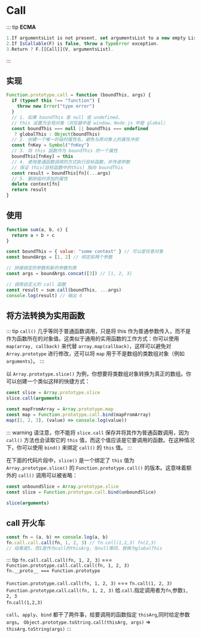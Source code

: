 # Call

::: tip **ECMA**

```js
1.If argumentsList is not present, set argumentsList to a new empty List.
2.If IsCallable(F) is false, throw a TypeError exception.
3.Return ? F.[[Call]](V, argumentsList).
```

:::

## 实现

```js
Function.prototype.call = function (boundThis, args) {
  if (typeof this !== "function") {
    throw new Error("type error")
  }
  // 1. 如果 boundThis 是 null 或 undefined，
  // this 设置为全局对象（浏览器中是 window，Node.js 中是 global）
  const boundThis === null || boundThis === undefined
   ? globalThis : Object(boundThis)
  // 2. 创建一个唯一的临时属性名，避免与原对象上的属性冲突
  const fnKey = Symbol("fnKey")
  // 3. 将 this 函数作为 boundThis 的一个属性
  boundThis[fnKey] = this
  // 4. 使用普通函数调用的方式执行目标函数，并传递参数
  // 保证 this(目标函数中的this) 指向 boundThis
  const result = boundThis[fn](...args)
  // 5. 删除临时添加的属性
  delete context[fn]
  return result
}
```

## 使用

```js
function sum(a, b, c) {
  return a + b + c
}

const boundThis = { value: "some context" } // 可以是任意对象
const boundArgs = [1, 2] // 绑定前两个参数

// 拼接绑定的参数和新的参数列表
const args = boundArgs.concat([3]) // [1, 2, 3]

// 调用自定义的 call 函数
const result = sum.call(boundThis, ...args)
console.log(result) // 输出 6
```

## 将方法转换为实用函数

::: tip
`call()` 几乎等同于普通函数调用，只是将 this 作为普通参数传入，而不是作为函数所在的对象值。这类似于通用的实用函数的工作方式：你可以使用 `map(array, callback)` 来代替 `array.map(callback)`，这样可以避免对 `Array.prototype` 进行修改，还可以将 `map` 用于不是数组的类数组对象（例如 `arguments`）。
:::

以 `Array.prototype.slice()` 为例，你想要将类数组对象转换为真正的数组。你可以创建一个类似这样的快捷方式：

```js
const slice = Array.prototype.slice
slice.call(arguments)

const mapFromArray = Array.prototype.map
const map = Function.prototype.call.bind(mapFromArray)
map([1, 2, 3], (value) => console.log(value))
```

::: warning
请注意，你不能将 `slice.call` 保存并将其作为普通函数调用，因为 `call()` 方法也会读取它的 `this` 值，而这个值应该是它要调用的函数。在这种情况下，你可以使用 `bind()` 来绑定 `call()` 的 `this` 值。
:::

在下面的代码片段中，`slice()` 是一个绑定了 `this` 值为 `Array.prototype.slice()` 的 `Function.prototype.call()` 的版本。这意味着额外的 `call()` 调用可以被省略：

```js
const unboundSlice = Array.prototype.slice
const slice = Function.prototype.call.bind(unboundSlice)

slice(arguments)
```

## call 开火车

```js
const fn = (a, b) => console.log(a, b)
fn.call.call.call(fn, 1, 2, 3) // fn.cell(1,2,3) fn(2,3)
// 结果是5，而1是作为call的thisArg，与null等同，替换为globalThis
```

::: tip
`fn.call.call.call(fn, 1, 2, 3)` === `Function.prototype.call.call.call(fn, 1, 2, 3)`
<br/>
`fn.__proto__ === Function.prototype`
<br/>
<br/>
`Function.prototype.call.call(fn, 1, 2, 3)` === `fn.call(1, 2, 3)`
<br/>
`Function.prototype`.`call`.`call(fn, 1, 2, 3)` 给.`call`.指定调用者为`fn`,参数`1, 2, 3`
<br/>
`fn`.`call(1,2,3)`

`call`、`apply`、`bind` 都干了两件事，给要调用的函数指定 `thisArg`,同时给定参数`args`。
`Object.prototype.toString.call(thisArg, args)` => `thisArg.toString(args)`
:::
